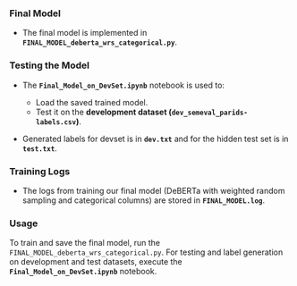 
### Final Model
- The final model is implemented in **`FINAL_MODEL_deberta_wrs_categorical.py`**.

### Testing the Model
- The **`Final_Model_on_DevSet.ipynb`** notebook is used to:
  - Load the saved trained model.
  - Test it on the **development dataset (`dev_semeval_parids-labels.csv`)**.

- Generated labels for devset is in **`dev.txt`** and for the hidden test set is in **`test.txt`**.

### Training Logs
- The logs from training our final model (DeBERTa with weighted random sampling and categorical columns) are stored in **`FINAL_MODEL.log`**.

### Usage
To train and save the final model, run the `FINAL_MODEL_deberta_wrs_categorical.py`.
For testing and label generation on development and test datasets, execute the **`Final_Model_on_DevSet.ipynb`** notebook.
